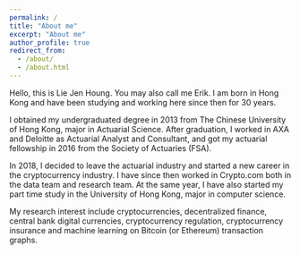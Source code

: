 ```yaml
---
permalink: /
title: "About me"
excerpt: "About me"
author_profile: true
redirect_from: 
  - /about/
  - /about.html
---
```


Hello, this is Lie Jen Houng. You may also call me Erik.
I am born in Hong Kong and have been studying and working here since then for 30 years.

I obtained my undergraduated degree in 2013 from The Chinese University of Hong Kong, major in Actuarial Science.
After graduation, I worked in AXA and Deloitte as Actuarial Analyst and Consultant, and got my actuarial fellowship in 2016 from the Society of Actuaries (FSA).

In 2018, I decided to leave the actuarial industry and started a new career in the cryptocurrency industry.
I have since then worked in Crypto.com both in the data team and research team.
At the same year, I have also started my part time study in the University of Hong Kong, major in computer science.

My research interest include cryptocurrencies, decentralized finance, central bank digital currencies, cryptocurrency regulation, cryptocurrency insurance and machine learning on Bitcoin (or Ethereum) transaction graphs.